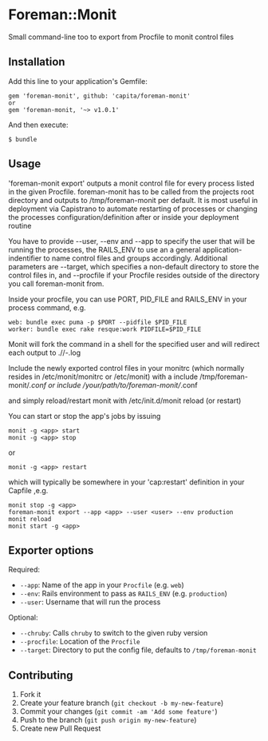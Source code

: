 # Foreman::Monit

Small command-line too to export from Procfile to monit control files

## Installation

Add this line to your application's Gemfile:

    gem 'foreman-monit', github: 'capita/foreman-monit'
    or
    gem 'foreman-monit, '~> v1.0.1'

And then execute:

    $ bundle

## Usage

'foreman-monit export' outputs a monit control file for every process listed in the given Procfile. foreman-monit
has to be called from the projects root directory and outputs to /tmp/foreman-monit per default. It is most useful in deployment
via Capistrano to automate restarting of processes or changing the processes configuration/definition after or inside
your deployment routine

You have to provide --user, --env and --app to specify the user that will be running the processes, the RAILS_ENV
to use an a general application-indentifier to name control files and groups accordingly. Additional parameters
are --target, which specifies a non-default directory to store the control files in, and --procfile if your Procfile
resides outside of the directory you call foreman-monit from.

Inside your procfile, you can use PORT, PID_FILE and RAILS_ENV in your process command, e.g.

    web: bundle exec puma -p $PORT --pidfile $PID_FILE
    worker: bundle exec rake resque:work PIDFILE=$PID_FILE

Monit will fork the command in a shell for the specified user and will redirect each output to ./<target>/<app>-<process>.log

Include the newly exported control files in your monitrc (which normally resides in /etc/monit/monitrc or /etc/monit) with
a
    include /tmp/foreman-monit/*.conf
    or
    include /your/path/to/foreman-monit/*.conf

and simply reload/restart monit with /etc/init.d/monit reload (or restart)

You can start or stop the app's jobs by issuing

    monit -g <app> start
    monit -g <app> stop

or

    monit -g <app> restart

which will typically be somewhere in your 'cap:restart' definition in your Capfile ,e.g.

    monit stop -g <app>
    foreman-monit export --app <app> --user <user> --env production
    monit reload
    monit start -g <app>

## Exporter options

Required:

- `--app`: Name of the app in your `Procfile` (e.g. `web`)
- `--env`: Rails environment to pass as `RAILS_ENV` (e.g. `production`)
- `--user`: Username that will run the process

Optional:

- `--chruby`: Calls `chruby` to switch to the given ruby version
- `--procfile`: Location of the `Procfile`
- `--target`: Directory to put the config file, defaults to `/tmp/foreman-monit`


## Contributing

1. Fork it
2. Create your feature branch (`git checkout -b my-new-feature`)
3. Commit your changes (`git commit -am 'Add some feature'`)
4. Push to the branch (`git push origin my-new-feature`)
5. Create new Pull Request

